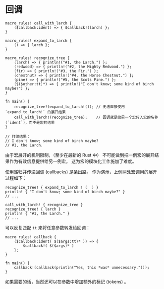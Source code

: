 # 回调

```rust,editable
macro_rules! call_with_larch {
    ($callback:ident) => { $callback!(larch) };
}

macro_rules! expand_to_larch {
    () => { larch };
}

macro_rules! recognize_tree {
    (larch) => { println!("#1, the Larch.") };
    (redwood) => { println!("#2, the Mighty Redwood.") };
    (fir) => { println!("#3, the Fir.") };
    (chestnut) => { println!("#4, the Horse Chestnut.") };
    (pine) => { println!("#5, the Scots Pine.") };
    ($($other:tt)*) => { println!("I don't know; some kind of birch maybe?") };
}

fn main() {
    recognize_tree!(expand_to_larch!()); // 无法直接使用 `expand_to_larch!` 的展开结果
    call_with_larch!(recognize_tree);    // 回调就是给另一个宏传入宏的名称 (`ident`)，而不是宏的结果
}

// 打印结果：
// I don't know; some kind of birch maybe?
// #1, the Larch.
```

由于宏展开的机制限制，（至少在最新的 Rust 中）
不可能做到把一例宏的展开结果作为有效信息提供给另一例宏。
这为宏的模块化工作施加了难度。

使用递归并传递回调 (callbacks) 是条出路。
作为演示，上例两处宏调用的展开过程如下：

```rust,ignore
recognize_tree! { expand_to_larch ! (  ) }
println! { "I don't know; some kind of birch maybe?" }
// ...

call_with_larch! { recognize_tree }
recognize_tree! { larch }
println! { "#1, the Larch." }
// ...
```

可以反复匹配 `tt` 来将任意参数转发给回调：

```rust,editable
macro_rules! callback {
    ($callback:ident( $($args:tt)* )) => {
        $callback!( $($args)* )
    };
}

fn main() {
    callback!(callback(println("Yes, this *was* unnecessary.")));
}
```

如果需要的话，当然还可以在参数中增加额外的标记 (tokens) 。

